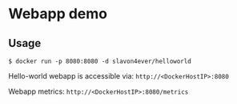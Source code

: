 # Webapp demo

## Usage

    $ docker run -p 8080:8080 -d slavon4ever/helloworld

Hello-world webapp is accessible via: `http://<DockerHostIP>:8080`

Webapp metrics: `http://<DockerHostIP>:8080/metrics`
